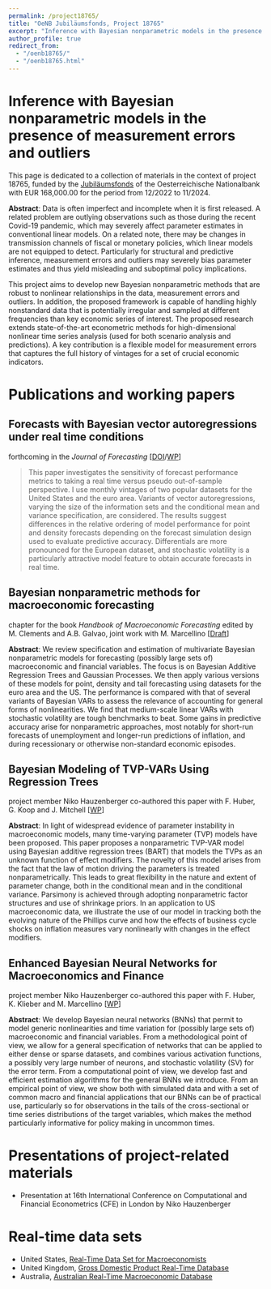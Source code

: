 ```yaml
---
permalink: /project18765/
title: "OeNB Jubiläumsfonds, Project 18765"
excerpt: "Inference with Bayesian nonparametric models in the presence of measurement errors and outliers"
author_profile: true
redirect_from: 
  - "/oenb18765/"
  - "/oenb18765.html"
---
```


Inference with Bayesian nonparametric models in the presence of measurement errors and outliers
======

This page is dedicated to a collection of materials in the context of project 18765, funded by the [Jubiläumsfonds](https://www.oenb.at/en/About-Us/Research-Promotion/The-OeNB-Anniversary-Fund.html) of the Oesterreichische Nationalbank with EUR 168,000.00 for the period from 12/2022 to 11/2024.

**Abstract**: Data is often imperfect and incomplete when it is first released. A related problem are outlying observations such as those during the recent Covid-19 pandemic, which may severely affect parameter estimates in conventional linear models. On a related note, there may be changes in transmission channels of fiscal or monetary policies, which linear models are not equipped to detect. Particularly for structural and predictive inference, measurement errors and outliers may severely bias parameter estimates and thus yield misleading and suboptimal policy implications. 

This project aims to develop new Bayesian nonparametric methods that are robust to nonlinear relationships in the data, measurement errors and outliers. In addition, the proposed framework is capable of handling highly nonstandard data that is potentially irregular and sampled at different frequencies than key economic series of interest. The proposed research extends state-of-the-art econometric methods for high-dimensional nonlinear time series analysis (used for both scenario analysis and predictions). A key contribution is a flexible model for measurement errors that captures the full history of vintages for a set of crucial economic indicators.

# Publications and working papers
## Forecasts with Bayesian vector autoregressions under real time conditions 
forthcoming in the _Journal of Forecasting_ [[DOI](https://doi.org/10.1002/for.3055)/[WP](https://arxiv.org/abs/2004.04984)]

> This paper investigates the sensitivity of forecast performance metrics to taking a real time versus pseudo out-of-sample perspective. I use monthly vintages of two popular datasets for the United States and the euro area. Variants of vector autoregressions, varying the size of the information sets and the conditional mean and variance specification, are considered. The results suggest differences in the relative ordering of model performance for point and density forecasts depending on the forecast simulation design used to evaluate predictive accuracy. Differentials are more pronounced for the European dataset, and stochastic volatility is a particularly attractive model feature to obtain accurate forecasts in real time.

## Bayesian nonparametric methods for macroeconomic forecasting
chapter for the book _Handbook of Macroeconomic Forecasting_ edited by M. Clements and A.B. Galvao, joint work with M. Marcellino [[Draft](https://www.dropbox.com/scl/fi/4j4f1qf1oyucz7qxzx6c4/npvars_draft.pdf?rlkey=s85jbqzkeb5ax3ktu3h4ertv5&dl=0)]

**Abstract**: We review specification and estimation of multivariate Bayesian nonparametric models for forecasting (possibly large sets of) macroeconomic and financial variables. The focus is on Bayesian Additive Regression Trees and Gaussian Processes. We then apply various versions of these models for point, density and tail forecasting using datasets for the euro area and the US. The performance is compared with that of several variants of Bayesian VARs to assess the relevance of accounting for general forms of nonlinearities. We find that medium-scale linear VARs with stochastic volatility are tough benchmarks to beat. Some gains in predictive accuracy arise for nonparametric approaches, most notably for short-run forecasts of unemployment and longer-run predictions of inflation, and during recessionary or otherwise non-standard economic episodes.

## Bayesian Modeling of TVP-VARs Using Regression Trees
project member Niko Hauzenberger co-authored this paper with F. Huber, G. Koop and J. Mitchell [[WP](https://arxiv.org/abs/2209.11970)]

**Abstract**: In light of widespread evidence of parameter instability in macroeconomic models, many time-varying parameter (TVP) models have been proposed. This paper proposes a nonparametric TVP-VAR model using Bayesian additive regression trees (BART) that models the TVPs as an unknown function of effect modifiers. The novelty of this model arises from the fact that the law of motion driving the parameters is treated nonparametrically. This leads to great flexibility in the nature and extent of parameter change, both in the conditional mean and in the conditional variance. Parsimony is achieved through adopting nonparametric factor structures and use of shrinkage priors. In an application to US macroeconomic data, we illustrate the use of our model in tracking both the evolving nature of the Phillips curve and how the effects of business cycle shocks on inflation measures vary nonlinearly with changes in the effect modifiers.

## Enhanced Bayesian Neural Networks for Macroeconomics and Finance
project member Niko Hauzenberger co-authored this paper with F. Huber, K. Klieber and M. Marcellino [[WP](https://arxiv.org/abs/2211.04752)]

**Abstract**: We develop Bayesian neural networks (BNNs) that permit to model generic nonlinearities and time variation for (possibly large sets of) macroeconomic and financial variables. From a methodological point of view, we allow for a general specification of networks that can be applied to either dense or sparse datasets, and combines various activation functions, a possibly very large number of neurons, and stochastic volatility (SV) for the error term. From a computational point of view, we develop fast and efficient estimation algorithms for the general BNNs we introduce. From an empirical point of view, we show both with simulated data and with a set of common macro and financial applications that our BNNs can be of practical use, particularly so for observations in the tails of the cross-sectional or time series distributions of the target variables, which makes the method particularly informative for policy making in uncommon times.

# Presentations of project-related materials
* Presentation at 16th International Conference on Computational and Financial Econometrics (CFE) in London by Niko Hauzenberger

# Real-time data sets
* United States, [Real-Time Data Set for Macroeconomists](https://www.philadelphiafed.org/surveys-and-data/real-time-data-research/real-time-data-set-for-macroeconomists)
* United Kingdom, [Gross Domestic Product Real-Time Database](https://www.bankofengland.co.uk/statistics/gdp-real-time-database)
* Australia, [Australian Real-Time Macroeconomic Database](https://fbe.unimelb.edu.au/economics/macrocentre/artmdatabase)
